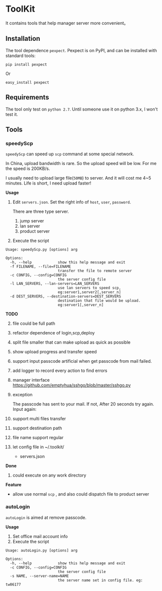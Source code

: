 # ToolKit

It contains tools that help manager server more convenient。

## Installation

The tool dependence `pexpect`. Pexpect is on PyPI, and can be installed with standard tools:


```
pip install pexpect
```

Or

```
easy_install pexpect
```

## Requirements

The tool only test on `python 2.7`. Until someone use it on python 3.x, I won't test it.

## Tools

### speedyScp

`speedyScp` can speed up `scp` command at some special network.

In China, upload bandwidth is rare. So the upload speed will be low. For me the speed is 200KB/s.

I usually need to upload large file(`50MB`) to server. And it will cost me 4~5 minutes. Life is short, I need upload faster!


**Usage**

1. Edit `servers.json`. Set the right info of `host`, `user`, `password`.

    There are three type server.

    1. jump server
    2. lan server
    3. product server

2. Execute the script

```
Usage: speedyScp.py [options] arg

Options:
  -h, --help            show this help message and exit
  -f FILENAME, --file=FILENAME
                        transfer the file to remote server
  -c CONFIG, --config=CONFIG
                        the server config file
  -l LAN_SERVERS, --lan-servers=LAN_SERVERS
                        use lan servers to speed scp,
                        eg:server1,server2[,server_n]
  -d DEST_SERVERS, --destination-servers=DEST_SERVERS
                        destination that file would be upload.
                        eg:server1[,server_n]

```


**TODO**

2. file could be full path
3. refactor dependence of login,scp,deploy
5. split file smaller that can make upload as quick as possible
3. show upload progress and transfer speed
4. support input passcode artificial when get passcode from mail failed.
6. add logger to record every action to find errors 
7. manager interface https://github.com/emptyhua/sshgo/blob/master/sshgo.py
8. exception 

    The passcode has sent to your mail. If not, After 20 seconds try again.
    Input again:
    
9. support multi files transfer
10. support destination path
11. file name support regular
12. let config file in ~/.toolkit/

    - servers.json

**Done**

1. could execute on any work directory


**Feature**

- allow use normal `scp` , and also could dispatch file to product server

### autoLogin

`autoLogin` is aimed at remove passcode.
 
**Usage**
 
 1. Set office mail account info
 2. Execute the script
 
```
Usage: autoLogin.py [options] arg

Options:
  -h, --help            show this help message and exit
  -c CONFIG, --config=CONFIG
                        the server config file
  -s NAME, --server-name=NAME
                        the server name set in config file. eg: tw06177
```


